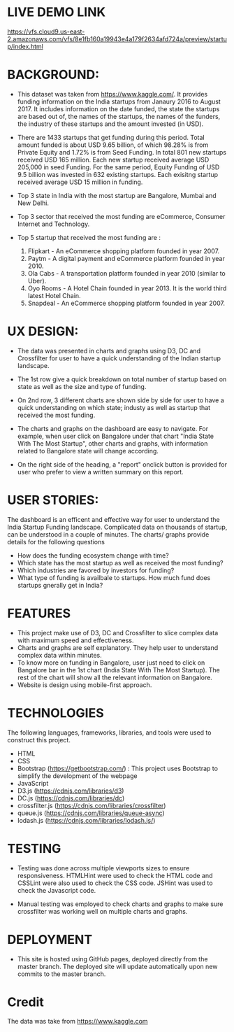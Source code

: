 LIVE DEMO LINK
==============
https://vfs.cloud9.us-east-2.amazonaws.com/vfs/8e1fb160a19943e4a179f2634afd724a/preview/startup/index.html


BACKGROUND:
==========
* This dataset was taken from https://www.kaggle.com/.  It provides funding information on the India startups from Janaury 2016 to August 2017.  It includes information on the date funded, the state the startups are based out of, the names of the startups, the names of the funders, the industry of these startups and the amount invested (in USD).

* There are 1433 startups that get funding during this period.  Total amount funded is about USD 9.65 billion, of which 98.28% is from Private Equity and 1.72% is from Seed Funding. In total 801 new startups received USD 165 million. Each new startup received average USD 205,000 in seed Funding. For the same period, Equity Funding of USD 9.5 billion was invested in 632 existing startups. Each exisitng startup received average USD 15 million in funding.   

* Top 3 state in India with the most startup are Bangalore, Mumbai and New Delhi.

* Top 3 sector that received the most funding are eCommerce, Consumer Internet and Technology.

* Top 5 startup that received the most funding are :
     1) Flipkart  - An eCommerce shopping platform founded in year 2007.
     2) Paytm - A digital payment and eCommerce platform founded in year 2010.
     3) Ola Cabs - A transportation platform founded in year 2010 (similar to Uber).
     4) Oyo Rooms - A Hotel Chain founded in year 2013.  It is the world third latest Hotel Chain.
     5) Snapdeal - An eCommerce shopping platform founded in year 2007.


 
UX DESIGN:
==========
* The data was presented in charts and graphs using D3, DC and Crossfilter for user to have a quick understanding of the Indian startup landscape. 

* The 1st row give a quick breakdown on total number of startup based on state as well as the size and type of funding. 

* On 2nd row, 3 different charts are shown side by side for user to have a quick understanding on which state; industy as well as startup that received the most funding.

* The charts and graphs on the dashboard are easy to navigate.  For example, when user click on Bangalore under that chart "India State With The Most Startup", other charts and graphs, with information related to Bangalore state will change according.

* On the right side of the heading, a "report" onclick button is provided for user who prefer to view a written summary on this report. 



USER STORIES:
============
The dashboard is an efficent and effective way for user to understand the India Startup Funding landscape.  Complicated data on thousands of startup, can be understood in a couple of minutes. The charts/ graphs provide details for the following questions
* How does the funding ecosystem change with time?
* Which state has the most startup as well as received the most funding?
* Which industries are favored by investors for funding?
* What type of funding is availbale to startups. How much fund does startups gnerally get in India?



FEATURES 
========
* This project make use of D3, DC and Crossfilter to slice complex data with maximum speed and effectiveness.
* Charts and graphs are self explanatory. They help user to understand complex data within minutes.
* To know more on funding in Bangalore, user just need to click on Bangalore bar in the 1st chart (India State With The Most Startup). The rest of the chart will show all the relevant information on Bangalore.
* Website is design using mobile-first approach.





TECHNOLOGIES 
=============
The following languages, frameworks, libraries, and tools were used to construct this project. 
* HTML
* CSS
* Bootstrap (https://getbootstrap.com/) : This project uses Bootstrap to simplify the development of the webpage
* JavaScript
* D3.js (https://cdnjs.com/libraries/d3)
* DC.js (https://cdnjs.com/libraries/dc)
* crossfilter.js (https://cdnjs.com/libraries/crossfilter)
* queue.js (https://cdnjs.com/libraries/queue-async)
* lodash.js (https://cdnjs.com/libraries/lodash.js/)



TESTING
=======
* Testing was done across multiple viewports sizes to ensure responsiveness. HTMLHint were used to check the HTML code and CSSLint were also used to check the CSS code. JSHint was used to check the Javascript code.

* Manual testing was employed to check charts and graphs to make sure crossfilter was working well on multiple charts and graphs.

 

DEPLOYMENT
==========
* This site is hosted using GitHub pages, deployed directly from the master branch. The deployed site will update automatically upon new commits to the master branch. 


Credit
======
The data was take from https://www.kaggle.com


